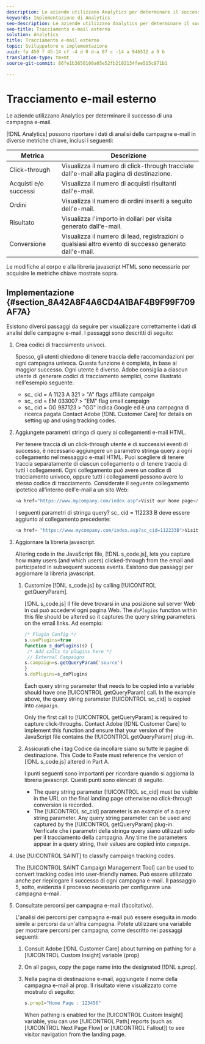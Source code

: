```yaml
---
description: Le aziende utilizzano Analytics per determinare il successo di una campagna e-mail.
keywords: Implementazione di Analytics
seo-description: Le aziende utilizzano Analytics per determinare il successo di una campagna e-mail.
seo-title: Tracciamento e-mail esterno
solution: Analytics
title: Tracciamento e-mail esterno
topic: Sviluppatore e implementazione
uuid: fa 450 f 45-14 cf -4 d 0 d-a 87 c -14 a 946512 a 9 b
translation-type: tm+mt
source-git-commit: 86fe1b3650100a05e52fb2102134fee515c871b1

---
```



# Tracciamento e-mail esterno

Le aziende utilizzano Analytics per determinare il successo di una campagna e-mail.

[!DNL Analytics] possono riportare i dati di analisi delle campagne e-mail in diverse metriche chiave, inclusi i seguenti:

| Metrica | Descrizione |
|---|---|
| Click-through | Visualizza il numero di click-through tracciate dall'e-mail alla pagina di destinazione. |
| Acquisti e/o successi | Visualizza il numero di acquisti risultanti dall'e-mail. |
| Ordini | Visualizza il numero di ordini inseriti a seguito dell'e-mail. |
| Risultato | Visualizza l'importo in dollari per visita generato dall'e-mail. |
| Conversione   | Visualizza il numero di lead, registrazioni o qualsiasi altro evento di successo generato dall'e-mail. |

Le modifiche al corpo e alla libreria javascript HTML sono necessarie per acquisire le metriche chiave mostrate sopra.

## Implementazione {#section_8A42A8F4A6CD4A1BAF4B9F99F709AF7A}

Esistono diversi passaggi da seguire per visualizzare correttamente i dati di analisi delle campagne e-mail. I passaggi sono descritti di seguito:

1. Crea codici di tracciamento univoci.

   Spesso, gli utenti chiedono di tenere traccia delle raccomandazioni per ogni campagna univoca. Questa funzione è completa, in base al maggior successo. Ogni utente è diverso. Adobe consiglia a ciascun utente di generare codici di tracciamento semplici, come illustrato nell'esempio seguente:

   * sc_ cid = A 1123 A 321 &gt; "A" flags affiliate campaign
   * sc_ cid = EM 033007 &gt; "EM" flag email campaign
   * sc_ cid = GG 987123 &gt; "GG" indica Google ed è una campagna di ricerca pagata
   Contact Adobe [!DNL Customer Care] for details on setting up and using tracking codes.

1. Aggiungete parametri stringa di query ai collegamenti e-mail HTML.

   Per tenere traccia di un click-through utente e di successivi eventi di successo, è necessario aggiungere un parametro stringa query a ogni collegamento nel messaggio e-mail HTML. Puoi scegliere di tenere traccia separatamente di ciascun collegamento o di tenere traccia di tutti i collegamenti. Ogni collegamento può avere un codice di tracciamento univoco, oppure tutti i collegamenti possono avere lo stesso codice di tracciamento. Considerate il seguente collegamento ipotetico all'interno dell'e-mail a un sito Web:

   ```js
   <a href="https://www.mycompany.com/index.asp">Visit our home page</a>
   ```

   I seguenti parametri di stringa query? sc_ cid = 112233 B deve essere aggiunto al collegamento precedente:

   ```js
   <a href= "https://www.mycompany.com/index.asp?sc_cid=112233B">Visit our home page</a>
   ```

1. Aggiornare la libreria javascript.

   Altering code in the JavaScript file, [!DNL s_code.js], lets you capture how many users (and which users) clicked-through from the email and participated in subsequent success events. Esistono due passaggi per aggiornare la libreria javascript.

   1. Customize [!DNL s_code.js] by calling [!UICONTROL getQueryParam].

      [!DNL s_code.js] Il file deve trovarsi in una posizione sul server Web in cui può accedervi ogni pagina Web. The *`doPlugins`* function within this file should be altered so it captures the query string parameters on the email links. Ad esempio:

      ```js
      /* Plugin Config */ 
      s.usePlugins=true 
      function s_doPlugins(s) { 
       /* Add calls to plugins here */ 
       // External Campaigns 
      s.campaign=s.getQueryParam('source') 
      } 
      s.doPlugins=s_doPlugins 
      ```

      Each query string parameter that needs to be copied into a variable should have one [!UICONTROL getQueryParam] call. In the example above, the query string parameter [!UICONTROL sc_cid] is copied into *`campaign`*.

      Only the first call to [!UICONTROL getQueryParam] is required to capture click-throughs. Contact Adobe [!DNL Customer Care] to implement this function and ensure that your version of the JavaScript file contains the [!UICONTROL getQueryParam] plug-in.

   1. Assicurati che i tag Codice da incollare siano su tutte le pagine di destinazione. This Code to Paste must reference the version of [!DNL s_code.js] altered in Part A.

      I punti seguenti sono importanti per ricordare quando si aggiorna la libreria javascript. Questi punti sono elencati di seguito.

      * The query string parameter [!UICONTROL sc_cid] must be visible in the URL on the final landing page otherwise no click-through conversion is recorded.
      * The [!UICONTROL sc_cid] parameter is an example of a query string parameter. Any query string parameter can be used and captured by the [!UICONTROL getQueryParam] plug-in. Verificate che i parametri della stringa query siano utilizzati solo per il tracciamento della campagna. Any time the parameters appear in a query string, their values are copied into *`campaign`*.

1. Use [!UICONTROL SAINT] to classify campaign tracking codes.

   The [!UICONTROL SAINT Campaign Management Tool] can be used to convert tracking codes into user-friendly names. Può essere utilizzato anche per riepilogare il successo di ogni campagna e-mail. Il passaggio 5, sotto, evidenzia il processo necessario per configurare una campagna e-mail.

1. Consultate percorsi per campagna e-mail (facoltativo).

   L'analisi dei percorsi per campagna e-mail può essere eseguita in modo simile ai percorsi da un'altra campagna. Potete utilizzare una variabile per mostrare percorsi per campagna, come descritto nei passaggi seguenti:

   1. Consult Adobe [!DNL Customer Care] about turning on pathing for a [!UICONTROL Custom Insight] variable (prop)

   1. On all pages, copy the page name into the designated [!DNL s.prop].
   1. Nella pagina di destinazione e-mail, aggiungete il nome della campagna e-mail al prop. Il risultato viene visualizzato come mostrato di seguito:

      ```js
      s.prop1="Home Page : 123456"
      ```

      When pathing is enabled for the [!UICONTROL Custom Insight] variable, you can use [!UICONTROL Path] reports (such as [!UICONTROL Next Page Flow] or [!UICONTROL Fallout]) to see visitor navigation from the landing page.

